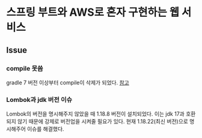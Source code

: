 # 스프링 부트와 AWS로 혼자 구현하는 웹 서비스

## Issue
### compile 못씀
gradle 7 버전 이상부터 compile이 삭제가 되었다. [참고](https://tomgregory.com/gradle-implementation-vs-compile-dependencies/)

### Lombok과 jdk 버전 이슈
Lombok의 버전을 명시해주지 않았을 때 1.18.8 버전이 설치되었다. 이는 jdk 17과 호환되지 않기 때문에 강제로 버전업을 시켜줄 필요가 있다.
현재 1.18.22(최신 버전)으로 명시해주어 이슈를 해결했다.